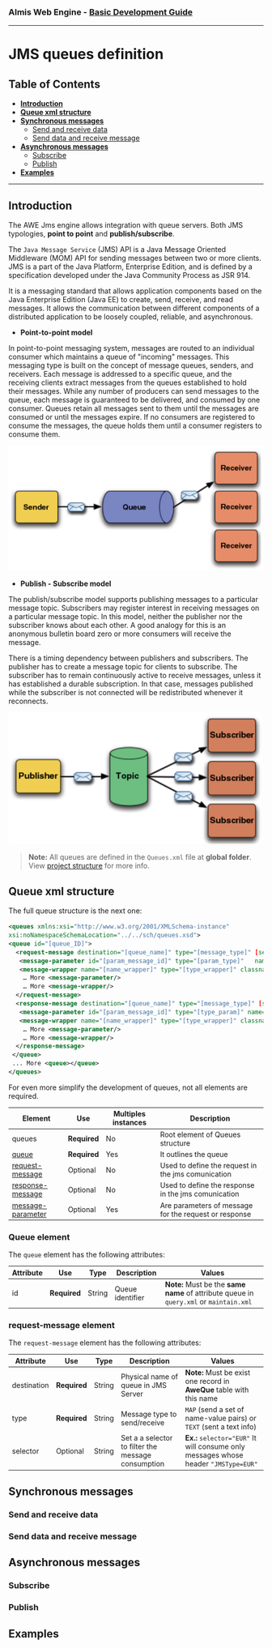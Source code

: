 ### Almis Web Engine - **[Basic Development Guide](basic-developer-guide.md)**

---

# **JMS queues definition**

## Table of Contents

* **[Introduction](#introduction)**
* **[Queue xml structure](#queue-xml-structure)**
* **[Synchronous messages](#synchronous-messages)**
  * [Send and receive data](#send-and-receive-data)
  * [Send data and receive message](#send-data-and-receive-message)
* **[Asynchronous messages](#asynchronous-messages)**
  * [Subscribe](#subscribe)
  * [Publish](#publish)
* **[Examples](#examples)**

---

## **Introduction**

The AWE Jms engine allows integration with queue servers. Both JMS typologies, **point to point** and **publish/subscribe**.

The `Java Message Service` (JMS) API is a Java Message Oriented Middleware (MOM) API for sending messages between two or more clients. JMS is a part of the Java Platform, Enterprise Edition, and is defined by a specification developed under the Java Community Process as JSR 914. 

It is a messaging standard that allows application components based on the Java Enterprise Edition (Java EE) to create, send, receive, and read messages. It allows the communication between different components of a distributed application to be loosely coupled, reliable, and asynchronous.

* **Point-to-point model**

In point-to-point messaging system, messages are routed to an individual consumer which maintains a queue of "incoming" messages. This messaging type is built on the concept of message queues, senders, and receivers. Each message is addressed to a specific queue, and the receiving clients extract messages from the queues established to hold their messages. While any number of producers can send messages to the queue, each message is guaranteed to be delivered, and consumed by one consumer. Queues retain all messages sent to them until the messages are consumed or until the messages expire. If no consumers are registered to consume the messages, the queue holds them until a consumer registers to consume them.

![queue_point_to_point](images/queue_point_to_point.png)

* **Publish - Subscribe model**

The publish/subscribe model supports publishing messages to a particular message topic. Subscribers may register interest in receiving messages on a particular message topic. In this model, neither the publisher nor the subscriber knows about each other. A good analogy for this is an anonymous bulletin board zero or more consumers will receive the message.

There is a timing dependency between publishers and subscribers. The publisher has to create a message topic for clients to subscribe. The subscriber has to remain continuously active to receive messages, unless it has established a durable subscription. In that case, messages published while the subscriber is not connected will be redistributed whenever it reconnects.

![topic](images/topic.png)


> **Note:** All queues  are defined in the `Queues.xml` file at **global folder**. View [project structure](basic-developer-guide.md#global-folder)  for more info.


## **Queue xml structure**

The full queue structure is the next one:

```xml
<queues xmlns:xsi="http://www.w3.org/2001/XMLSchema-instance"
xsi:noNamespaceSchemaLocation="../../sch/queues.xsd">
<queue id="[queue_ID]">
  <request-message destination="[queue_name]" type="[message_type]" [selector="[selector]" separator="[separator_char]" timeout="[timeOut]"]>
   <message-parameter id="[param_message_id]" type="[param_type]"   name="[param_name]" [list="[list]" value="[static_value]"] />
   <message-wrapper name="[name_wrapper]" type="[type_wrapper]" classname="[classname]" />
	… More <message-parameter/>
	… More <message-wrapper/>
  </request-message>
  <response-message destination="[queue_name]" type="[message_type]" [selector="[selector]" separator="[separator_char]" timeout="[timeOut]"]>
   <message-parameter id="[param_message_id]" type="[type_param]" name="[param_name]" [list="[list]" value="[static_value]"] />
   <message-wrapper name="[name_wrapper]" type="[type_wrapper]" classname="[classname]" />
	… More <message-parameter/>
	… More <message-wrapper/>
  </response-message>
 </queue>
 ... More <queue></queue>
</queues>
```

For even more simplify the development of queues, not all elements are required.


| Element     | Use      | Multiples instances    | Description                                        |
| ----------- | ---------|------------------------|----------------------------------------------------|
| queues | **Required**| No  | Root element of Queues structure  |
| [queue](#queue-element) |  **Required**| Yes | It outlines the queue |
| [request-message](#request-message-element) |  Optional | No | Used to define the request in the jms comunication |
| [response-message](#response-message-element) |  Optional | No | Used to define the response in the jms comunication |
| [message-parameter](#message-parameter-element) |  Optional | Yes | Are parameters of message for the request or response |

### Queue element

The `queue` element has the following attributes:

| Attribute   | Use      | Type      |  Description                    |   Values                                           |
| ----------- | ---------|-----------|---------------------------------|----------------------------------------------------|
| id | **Required** | String | Queue identifier          | **Note:** Must be the **same name** of attribute queue in `query.xml` or `maintain.xml`|

### request-message element

The `request-message` element has the following attributes:

| Attribute   | Use      | Type      |  Description                    |   Values                                           |
| ----------- | ---------|-----------|---------------------------------|----------------------------------------------------|
| destination | **Required** | String | Physical name of queue in JMS Server | **Note:**  Must be exist one record in **AweQue** table with this name|
| type | **Required** | String | Message type to send/receive | `MAP` (send a set of name-value pairs) or `TEXT` (sent a text info)    |
| selector | Optional | String | Set a a selector to filter the message consumption | **Ex.:** `selector="EUR"` It will consume only messages whose header `"JMSType=EUR"`    |

## **Synchronous messages**

### **Send and receive data**

### **Send data and receive message**

## **Asynchronous messages**

### **Subscribe**

### **Publish**

## Examples